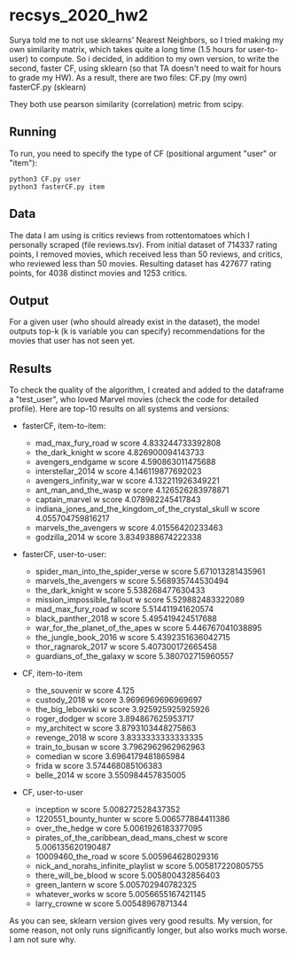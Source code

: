 # recsys_2020_hw2
Surya told me to not use sklearns' Nearest Neighbors, so I tried making my own similarity matrix, which takes quite a long time (1.5 hours for user-to-user) to compute.
So i decided, in addition to my own version, to write the second, faster CF, using sklearn (so that TA doesn't need to wait for hours to grade my HW).
As a result, there are two files:
  CF.py (my own)
  fasterCF.py (sklearn)

They both use pearson similarity (correlation) metric from scipy.

## Running
To run, you need to specify the type of CF (positional argument "user" or "item"):
```
python3 CF.py user
python3 fasterCF.py item
```

## Data
The data I am using is critics reviews from rottentomatoes which I personally scraped (file reviews.tsv).
From initial dataset of 714337 rating points, I removed movies, which received less than 50 reviews, and critics, who reviewed less than 50 movies.
Resulting dataset has 427677 rating points, for 4038 distinct movies and 1253 critics.

## Output
For a given user (who should already exist in the dataset), the model outputs top-k (k is variable you can specify) recommendations for the movies that user has not seen yet.

## Results
To check the quality of the algorithm, I created and added to the dataframe a "test_user", who loved Marvel movies (check the code for detailed profile).
Here are top-10 results on all systems and versions:

* fasterCF, item-to-item:

  * mad_max_fury_road w score 4.833244733392808
  * the_dark_knight w score 4.826900094143733
  * avengers_endgame w score 4.590863011475688
  * interstellar_2014 w score 4.146119877692023
  * avengers_infinity_war w score 4.132211926349221
  * ant_man_and_the_wasp w score 4.126526283978871
  * captain_marvel w score 4.078982245417843
  * indiana_jones_and_the_kingdom_of_the_crystal_skull w score 4.055704759816217
  * marvels_the_avengers w score 4.01556420233463
  * godzilla_2014 w score 3.8349388674222338


* fasterCF, user-to-user:

  * spider_man_into_the_spider_verse w score 5.671013281435961
  * marvels_the_avengers w score 5.568935744530494
  * the_dark_knight w score 5.538268477630433
  * mission_impossible_fallout w score 5.529882483322089
  * mad_max_fury_road w score 5.514411941620574
  * black_panther_2018 w score 5.495419424517688
  * war_for_the_planet_of_the_apes w score 5.446767041038895
  * the_jungle_book_2016 w score 5.4392351636042715
  * thor_ragnarok_2017 w score 5.407300172665458
  * guardians_of_the_galaxy w score 5.380702715960557


* CF, item-to-item

  * the_souvenir w score 4.125
  * custody_2018 w score 3.9696969696969697
  * the_big_lebowski w score 3.925925925925926
  * roger_dodger w score 3.894867625953717
  * my_architect w score 3.8793103448275863
  * revenge_2018 w score 3.8333333333333335
  * train_to_busan w score 3.7962962962962963
  * comedian w score 3.6964179481865984
  * frida w score 3.574468085106383
  * belle_2014 w score 3.550984457835005



* CF, user-to-user

  * inception w score 5.008272528437352
  * 1220551_bounty_hunter w score 5.006577884411386
  * over_the_hedge w core 5.0061926183377095
  * pirates_of_the_caribbean_dead_mans_chest w score 5.006135620190487
  * 10009460_the_road w score 5.005964628029316
  * nick_and_norahs_infinite_playlist w score 5.005817220805755
  * there_will_be_blood w score 5.005800432856403
  * green_lantern w score 5.005702940782325
  * whatever_works w score 5.0056655167421145
  * larry_crowne w score 5.00548967871344

As you can see, sklearn version gives very good results. My version, for some reason, not only runs significantly longer, but also works much worse. I am not sure why.